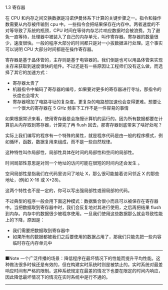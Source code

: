 1.3 寄存器

在 CPU 和内存之间交换数据是冯诺伊曼体系下计算的关键步骤之一。指令和操作数需要从内存被传输到 cpu 中。一些指令会把结果保存在内存中。两者速度的不对等导致了系统的瓶颈，CPU 时间在等待内存芯片响应数据时会被浪费。为了避免一直等待，处理器中被装入了自己的内存单元，叫作寄存器。寄存器的数量很少，速度很快。一般的程序大部分的时间都只是对一小拔数据进行处理。这个事实可以说明 CPU 大部分时间都是在操作寄存器。

寄存器是基于晶体管的，主存则是基于电容器的。我们倒是也可以用晶体管来实现主存来获取到速度很快的组件。不过还是有一些原因让工程师们没有这么做，而选择了其它的加速方式：

* 寄存器太贵了
* 机器指令中编码了寄存器的编号，如果要对更多的寄存器进行寻址，那指令的长度也会增大
* 寄存器增加了电路寻址的复杂度。更复杂的电路想加速也会变得更难。想要让一个很大的寄存器在 5 GHz 频率下工作不是一件容易的事情

如果根据常识来看，使用寄存器是会拖慢计算机的运行的。因为所有数据都要在计算前从内存取到寄存器，计算完了再 flush 回去，那寄存器到底带来了啥好处呢？

实际上我们编写的程序有一个特殊的属性，就是程序代码是由一般的程序模式，例如循环，函数，数据复用来组成，而不是一些自然规律。

这种特性叫作局部性，局部性具体在时间的局部性和空间的局部性。

时间局部性意思是对同一个地址的访问可能在很短的时间内还会发生 。

空间局部性是指我们在代码里访问了地址 X，那么很可能接着访问邻近 X 的那些地址，\(例如 X-16 或 X+28\)。

这两个特性也不是一定的，你可以写出强局部性或弱局部的代码。

不过典型的程序一般会用下面这种模式：数据集合很小而且可以被保存在寄存器中。当把数据取到寄存器中时，我们会反复地对其进行使用，之后再把结果 flush 到内存。内存中的数据很少被程序使用。一旦我们使用这些数据那么就会导致性能上的下降，原因是：

* 我们需要把数据取到寄存器中
* 如果所有的数据都被我们之后要使用的数据占用了，那我们只能先把一些内容临时存在内存单元中

---

■Note 一个广泛传播的场景：降低程序在最坏情况下的性能而提升平均性能。这种做法很多时候还是有效的，但在构建实时系统时则是被禁止的。实时系统对最差响应时间有严格的限制。这种系统规定在最差的情况下也要在限定的时间内响应，因此降低最坏情况下的情况在实时系统中是行不通的。

---



